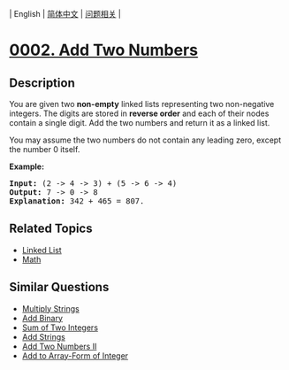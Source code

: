 
| English | [简体中文](README.md) | [问题相关](QUESTION.md) |
# [0002. Add Two Numbers](https://leetcode-cn.com/problems/add-two-numbers/)
## Description
<p>You are given two <b>non-empty</b> linked lists representing two non-negative integers. The digits are stored in <b>reverse order</b> and each of their nodes contain a single digit. Add the two numbers and return it as a linked list.</p>

<p>You may assume the two numbers do not contain any leading zero, except the number 0 itself.</p>

<p><b>Example:</b></p>

<pre>
<b>Input:</b> (2 -&gt; 4 -&gt; 3) + (5 -&gt; 6 -&gt; 4)
<b>Output:</b> 7 -&gt; 0 -&gt; 8
<b>Explanation:</b> 342 + 465 = 807.
</pre>

## Related Topics
- [Linked List](https://leetcode-cn.com/tag/linked-list)
- [Math](https://leetcode-cn.com/tag/math)
## Similar Questions
- [Multiply Strings](../0043/README_EN.md)
- [Add Binary](../0067/README_EN.md)
- [Sum of Two Integers](../0371/README_EN.md)
- [Add Strings](../0415/README_EN.md)
- [Add Two Numbers II](../0445/README_EN.md)
- [Add to Array-Form of Integer](../0989/README_EN.md)
